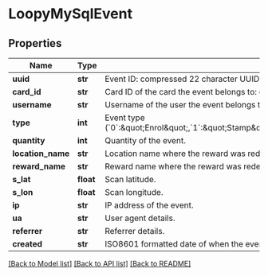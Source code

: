 # LoopyMySqlEvent

## Properties
Name | Type | Description | Notes
------------ | ------------- | ------------- | -------------
**uuid** | **str** | Event ID: compressed 22 character UUID. | [optional] 
**card_id** | **str** | Card ID of the card the event belongs to: compressed 22 character UUID. | [optional] 
**username** | **str** | Username of the user the event belongs to. | [optional] 
**type** | **int** | Event type (&#x60;0&#x60;:\&quot;Enrol\&quot;,&#x60;1&#x60;:\&quot;Stamp\&quot;,&#x60;2&#x60;:\&quot;ReceiveReward\&quot;,&#x60;3&#x60;:\&quot;RedeemReward\&quot;,&#x60;4&#x60;:\&quot;TapLink\&quot;,&#x60;5&#x60;:\&quot;WalletRegister\&quot;,&#x60;6&#x60;\&quot;WalletDeregister\&quot;,&#x60;7&#x60;:\&quot;AndroidPayRegister\&quot;,&#x60;8&#x60;:\&quot;DeleteCard\&quot;,&#x60;9&#x60;:\&quot;ForfeitReward\&quot;. | [optional] 
**quantity** | **int** | Quantity of the event. | [optional] 
**location_name** | **str** | Location name where the reward was redeemed or earned - set in case of eventType is &#x60;2&#x60; (ReceiveReward) or &#x60;3&#x60; (RedeemReward). | [optional] 
**reward_name** | **str** | Reward name where the reward was redeemed or earned - set in case of eventType is &#x60;2&#x60; (ReceiveReward) or &#x60;3&#x60; (RedeemReward). | [optional] 
**s_lat** | **float** | Scan latitude. | [optional] 
**s_lon** | **float** | Scan longitude. | [optional] 
**ip** | **str** | IP address of the event. | [optional] 
**ua** | **str** | User agent details. | [optional] 
**referrer** | **str** | Referrer details. | [optional] 
**created** | **str** | ISO8601 formatted date of when the event was created. | [optional] 

[[Back to Model list]](../README.md#documentation-for-models) [[Back to API list]](../README.md#documentation-for-api-endpoints) [[Back to README]](../README.md)



